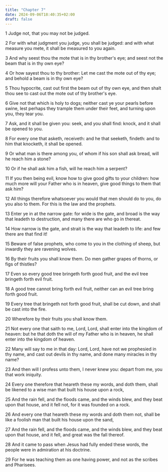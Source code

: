 ```yaml
---
title: "Chapter 7"
date: 2024-09-06T18:40:35+02:00
draft: false
---
```




1 Judge not, that you may not be judged.

2 For with what judgment you judge, you shall be judged: and with what measure you mete, it shall be measured to you again.

3 And why seest thou the mote that is in thy brother's eye; and seest not the beam that is in thy own eye?

4 Or how sayest thou to thy brother: Let me cast the mote out of thy eye; and behold a beam is in thy own eye?

5 Thou hypocrite, cast out first the beam out of thy own eye, and then shalt thou see to cast out the mote out of thy brother's eye.

6 Give not that which is holy to dogs; neither cast ye your pearls before swine, lest perhaps they trample them under their feet, and turning upon you, they tear you.

7 Ask, and it shall be given you: seek, and you shall find: knock, and it shall be opened to you.

8 For every one that asketh, receiveth: and he that seeketh, findeth: and to him that knocketh, it shall be opened.

9 Or what man is there among you, of whom if his son shall ask bread, will he reach him a stone?

10 Or if he shall ask him a fish, will he reach him a serpent?

11 If you then being evil, know how to give good gifts to your children: how much more will your Father who is in heaven, give good things to them that ask him?

12 All things therefore whatsoever you would that men should do to you, do you also to them. For this is the law and the prophets.

13 Enter ye in at the narrow gate: for wide is the gate, and broad is the way that leadeth to destruction, and many there are who go in thereat.

14 How narrow is the gate, and strait is the way that leadeth to life: and few there are that find it!

15 Beware of false prophets, who come to you in the clothing of sheep, but inwardly they are ravening wolves.

16 By their fruits you shall know them. Do men gather grapes of thorns, or figs of thistles?

17 Even so every good tree bringeth forth good fruit, and the evil tree bringeth forth evil fruit.

18 A good tree cannot bring forth evil fruit, neither can an evil tree bring forth good fruit.

19 Every tree that bringeth not forth good fruit, shall be cut down, and shall be cast into the fire.

20 Wherefore by their fruits you shall know them.

21 Not every one that saith to me, Lord, Lord, shall enter into the kingdom of heaven: but he that doth the will of my Father who is in heaven, he shall enter into the kingdom of heaven.

22 Many will say to me in that day: Lord, Lord, have not we prophesied in thy name, and cast out devils in thy name, and done many miracles in thy name?

23 And then will I profess unto them, I never knew you: depart from me, you that work iniquity.

24 Every one therefore that heareth these my words, and doth them, shall be likened to a wise man that built his house upon a rock,

25 And the rain fell, and the floods came, and the winds blew, and they beat upon that house, and it fell not, for it was founded on a rock.

26 And every one that heareth these my words and doth them not, shall be like a foolish man that built his house upon the sand,

27 And the rain fell, and the floods came, and the winds blew, and they beat upon that house, and it fell, and great was the fall thereof.

28 And it came to pass when Jesus had fully ended these words, the people were in admiration at his doctrine.

29 For he was teaching them as one having power, and not as the scribes and Pharisees.

